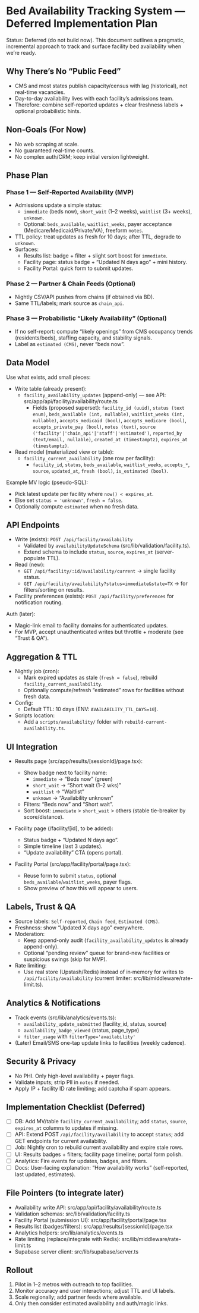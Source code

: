 # Bed Availability Tracking System — Deferred Implementation Plan

Status: Deferred (do not build now). This document outlines a pragmatic, incremental approach to track and surface facility bed availability when we’re ready.

## Why There’s No “Public Feed”
- CMS and most states publish capacity/census with lag (historical), not real-time vacancies.
- Day-to-day availability lives with each facility’s admissions team.
- Therefore: combine self-reported updates + clear freshness labels + optional probabilistic hints.

## Non‑Goals (For Now)
- No web scraping at scale.
- No guaranteed real-time counts.
- No complex auth/CRM; keep initial version lightweight.

## Phase Plan

### Phase 1 — Self‑Reported Availability (MVP)
- Admissions update a simple status:
  - `immediate` (beds now), `short_wait` (1–2 weeks), `waitlist` (3+ weeks), `unknown`.
  - Optional: `beds_available`, `waitlist_weeks`, payer acceptance (Medicare/Medicaid/Private/VA), freeform `notes`.
- TTL policy: treat updates as fresh for 10 days; after TTL, degrade to `unknown`.
- Surfaces:
  - Results list: badge + filter + slight sort boost for `immediate`.
  - Facility page: status badge + “Updated N days ago” + mini history.
  - Facility Portal: quick form to submit updates.

### Phase 2 — Partner & Chain Feeds (Optional)
- Nightly CSV/API pushes from chains (if obtained via BD).
- Same TTL/labels; mark source as `chain_api`.

### Phase 3 — Probabilistic “Likely Availability” (Optional)
- If no self-report: compute “likely openings” from CMS occupancy trends (residents/beds), staffing capacity, and stability signals.
- Label as `estimated (CMS)`, never “beds now”.

## Data Model

Use what exists, add small pieces:

- Write table (already present):
  - `facility_availability_updates` (append-only) — see API: src/app/api/facility/availability/route.ts
    - Fields (proposed superset): `facility_id (uuid)`, `status (text enum)`, `beds_available (int, nullable)`, `waitlist_weeks (int, nullable)`, `accepts_medicaid (bool)`, `accepts_medicare (bool)`, `accepts_private_pay (bool)`, `notes (text)`, `source ('facility'|'chain_api'|'staff'|'estimated')`, `reported_by (text/email, nullable)`, `created_at (timestamptz)`, `expires_at (timestamptz)`.
- Read model (materialized view or table):
  - `facility_current_availability` (one row per facility):
    - `facility_id`, `status`, `beds_available`, `waitlist_weeks`, `accepts_*`, `source`, `updated_at`, `fresh (bool)`, `is_estimated (bool)`.

Example MV logic (pseudo-SQL):
- Pick latest update per facility where `now() < expires_at`.
- Else set `status = 'unknown'`, `fresh = false`.
- Optionally compute `estimated` when no fresh data.

## API Endpoints

- Write (exists): `POST /api/facility/availability`
  - Validated by `availabilityUpdateSchema` (src/lib/validation/facility.ts).
  - Extend schema to include `status`, `source`, `expires_at` (server-populate TTL).
- Read (new):
  - `GET /api/facility/:id/availability/current` → single facility status.
  - `GET /api/facility/availability?status=immediate&state=TX` → for filters/sorting on results.
- Facility preferences (exists): `POST /api/facility/preferences` for notification routing.

Auth (later):
- Magic-link email to facility domains for authenticated updates.
- For MVP, accept unauthenticated writes but throttle + moderate (see “Trust & QA”).

## Aggregation & TTL

- Nightly job (cron):
  - Mark expired updates as stale (`fresh = false`), rebuild `facility_current_availability`.
  - Optionally compute/refresh “estimated” rows for facilities without fresh data.
- Config:
  - Default TTL: 10 days (ENV: `AVAILABILITY_TTL_DAYS=10`).
- Scripts location:
  - Add a `scripts/availability/` folder with `rebuild-current-availability.ts`.

## UI Integration

- Results page (src/app/results/[sessionId]/page.tsx):
  - Show badge next to facility name:
    - `immediate` → “Beds now” (green)
    - `short_wait` → “Short wait (1–2 wks)”
    - `waitlist` → “Waitlist”
    - `unknown` → “Availability unknown”
  - Filters: “Beds now” and “Short wait”.
  - Sort boost: `immediate` > `short_wait` > others (stable tie-breaker by score/distance).
- Facility page (/facility/[id], to be added):
  - Status badge + “Updated N days ago”.
  - Simple timeline (last 3 updates).
  - “Update availability” CTA (opens portal).

- Facility Portal (src/app/facility/portal/page.tsx):
  - Reuse form to submit `status`, optional `beds_available`/`waitlist_weeks`, payer flags.
  - Show preview of how this will appear to users.

## Labels, Trust & QA

- Source labels: `Self‑reported`, `Chain feed`, `Estimated (CMS)`.
- Freshness: show “Updated X days ago” everywhere.
- Moderation:
  - Keep append-only audit (`facility_availability_updates` is already append-only).
  - Optional “pending review” queue for brand-new facilities or suspicious swings (skip for MVP).
- Rate limiting:
  - Use real store (Upstash/Redis) instead of in‑memory for writes to `/api/facility/availability` (current limiter: src/lib/middleware/rate-limit.ts).

## Analytics & Notifications

- Track events (src/lib/analytics/events.ts):
  - `availability_update_submitted` (facility_id, status, source)
  - `availability_badge_viewed` (status, page_type)
  - `filter_usage` with `filterType='availability'`
- (Later) Email/SMS one-tap update links to facilities (weekly cadence).

## Security & Privacy

- No PHI. Only high-level availability + payer flags.
- Validate inputs; strip PII in `notes` if needed.
- Apply IP + facility ID rate limiting; add captcha if spam appears.

## Implementation Checklist (Deferred)

- [ ] DB: Add MV/table `facility_current_availability`; add `status`, `source`, `expires_at` columns to updates if missing.
- [ ] API: Extend POST `/api/facility/availability` to accept `status`; add GET endpoints for current availability.
- [ ] Job: Nightly cron to rebuild current availability and expire stale rows.
- [ ] UI: Results badges + filters; facility page timeline; portal form polish.
- [ ] Analytics: Fire events for updates, badges, and filters.
- [ ] Docs: User-facing explanation: “How availability works” (self‑reported, last updated, estimates).

## File Pointers (to integrate later)

- Availability write API: src/app/api/facility/availability/route.ts
- Validation schemas: src/lib/validation/facility.ts
- Facility Portal (submission UI): src/app/facility/portal/page.tsx
- Results list (badges/filters): src/app/results/[sessionId]/page.tsx
- Analytics helpers: src/lib/analytics/events.ts
- Rate limiting (replace/integrate with Redis): src/lib/middleware/rate-limit.ts
- Supabase server client: src/lib/supabase/server.ts

## Rollout

1) Pilot in 1–2 metros with outreach to top facilities.
2) Monitor accuracy and user interactions; adjust TTL and UI labels.
3) Scale regionally; add partner feeds where available.
4) Only then consider estimated availability and auth/magic links.
